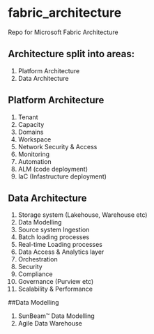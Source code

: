 # fabric_architecture
Repo for Microsoft Fabric Architecture

## Architecture split into areas:
1. Platform Architecture
2. Data Architecture

## Platform Architecture
1. Tenant
2. Capacity
3. Domains
4. Workspace
5. Network Security & Access
6. Monitoring
7. Automation
8. ALM (code deployment)
9. IaC (Infastructure deployment)

## Data Architecture
1. Storage system (Lakehouse, Warehouse etc)
2. Data Modelling
3. Source system Ingestion
4. Batch loading processes
5. Real-time Loading processes
6. Data Access & Analytics layer
7. Orchestration
8. Security
9. Compliance
10. Governance (Purview etc)
11. Scalability & Performance

##Data Modelling
1. SunBeam™ Data Modelling 
2. Agile Data Warehouse
